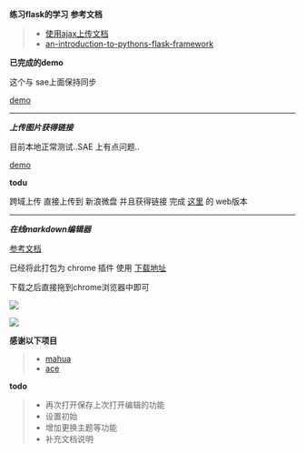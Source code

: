 **练习flask的学习**
**参考文档**
>* [使用ajax上传文档](https://github.com/xiyoulaoyuanjia/AboutWeb/blob/master/%E4%BD%BF%E7%94%A8ajax%E4%B8%8A%E4%BC%A0%E6%96%87%E6%A1%A3.md)
>* [an-introduction-to-pythons-flask-framework](http://net.tutsplus.com/tutorials/python-tutorials/an-introduction-to-pythons-flask-framework/)

**已完成的demo**

这个与 sae上面保持同步

[demo](http://xiyoulaoyuanjia.sinaapp.com/)

**************************************
***上传图片获得链接***

目前本地正常测试..SAE 上有点问题..

[demo](xiyoulaoyuanjia.sinaapp.com/getlink)


__todu__

跨域上传 直接上传到 新浪微盘 并且获得链接 完成 [这里](https://github.com/xiyoulaoyuanjia/GetVdiskLink) 的 web版本

*******************************
***在线markdown编辑器***

[参考文档](https://github.com/xiyoulaoyuanjia/AboutWeb/blob/master/%E5%9C%A8%E7%BA%BFmarkdown%E7%BC%96%E8%BE%91%E5%99%A8%E7%9A%84%E8%AF%B4%E6%98%8E%E6%96%87%E6%A1%A3.md)


已经将此打包为 chrome 插件 使用 [下载地址](http://vdisk.weibo.com/s/wUjvZ)

下载之后直接拖到chrome浏览器中即可

![](http://openapi.vdisk.me/?m=file&a=download_share_file&ss=869e5rj4R1sJ6gsm0QPlenAhQMxDpj7tbV6B26IU--2FoY1KEnaRS6--2BTk46YW1Y--2BQlDJfvOzlvu9Ci--2FoOutA--2B--2BV3qIw9KIb)

![](http://openapi.vdisk.me/?m=file&a=download_share_file&ss=2deeaLtOHkyk--2BSoONu5Hhfy4n7KnA125GUoMS8otZnRJKGoEZttCpjzEAUrgKWBEX4hTr--2BkAVK1RMrKoElFYHkAyK2sA)


__感谢以下项目__

>* [mahua](http://mahua.jser.me/)
>* [ace](http://ace.ajax.org/)

__todo__

>* 再次打开保存上次打开编辑的功能
>* 设置初始
>* 增加更换主题等功能
>* 补充文档说明
